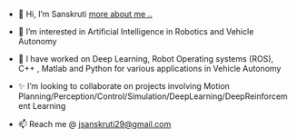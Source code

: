 - 👋 Hi, I’m Sanskruti <a href="https://autonomousanz.github.io/" >more about me ..</a>

- 👀 I’m interested in Artificial Intelligence in Robotics and Vehicle Autonomy

- 🌱 I have worked on Deep Learning, Robot Operating systems (ROS), C++ , Matlab and Python for various applications in Vehicle Autonomy

- ✨  I’m looking to collaborate on projects involving  Motion Planning/Perception/Control/Simulation/DeepLearning/DeepReinforcement Learning

- 📫 Reach me @ jsanskruti29@gmail.com

<!---
Autonomousanz/Autonomousanz is a ✨ special ✨ repository because its `README.md` (this file) appears on your GitHub profile.
You can click the Preview link to take a look at your changes.
--->

